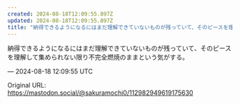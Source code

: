 ```yaml
---
created: 2024-08-18T12:09:55.897Z
updated: 2024-08-18T12:09:55.897Z
title: "納得できるようになるにはまだ理解できていないものが残っていて、そのピースを理解し[...]"
---
```


<p>納得できるようになるにはまだ理解できていないものが残っていて、そのピースを理解して集められない限り不完全燃焼のままという気がする。</p>

&mdash; 2024-08-18 12:09:55 UTC

Original URL: https://mastodon.social/@sakuramochi0/112982949619175630
